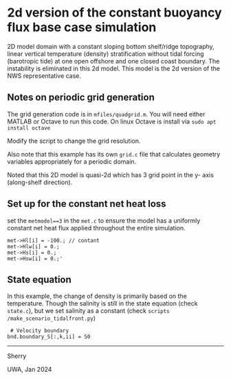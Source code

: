 # 2d version of the constant buoyancy flux base case simulation

2D model domain with a constant sloping bottom shelf/ridge topography, linear vertical temperature (density) stratification without tidal forcing (barotropic tide) at one open offshore and one closed coast boundary. The instability is eliminated in this 2d model. This model is the 2d version of the NWS representative case. 

## Notes on periodic grid generation

The grid generation code is in `mfiles/quadgrid.m`. You will need either MATLAB or Octave to run this code. On linux Octave is install via `sudo apt install octave` 

Modify the script to change the grid resolution.

Also note that this example has its own `grid.c` file that calculates geometry variables appropriately for a periodic domain.

Noted that this 2D model is quasi-2d which has 3 grid point in the y- axis (along-shelf direction).

## Set up for the constant net heat loss

set the `metmodel==3` in the `met.c` to ensure the model has a uniformly constant net heat flux applied throughout the entire simulation. 

```
met->Hl[i] = -100.; // contant
met->Hlw[i] = 0.;
met->Hs[i] = 0.;
met->Hsw[i] = 0.;'
```
## State equation

In this example, the change of density is primarily based on the temperature. Though the salinity is still in the state equation (check `state.c`), but we set salinity as a constant (check `scripts
/make_scenario_tidalfront.py`)
```
 # Velocity boundary
bnd.boundary_S[:,k,ii] = S0
```

---
Sherry

UWA, Jan 2024
